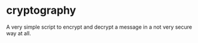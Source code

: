 # cryptography
A very simple script to encrypt and decrypt a message in a not very secure way at all.
